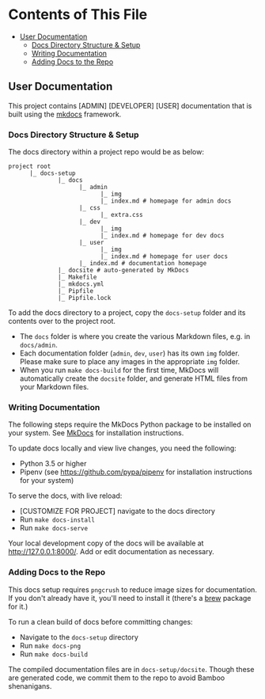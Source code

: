 # Contents of This File

- [User Documentation](#user-documentation)
    - [Docs Directory Structure & Setup](#docs-directory-structure--setup)
    - [Writing Documentation](#writing-documentation)
    - [Adding Docs to the Repo](#adding-docs-to-the-repo)

## User Documentation

This project contains [ADMIN] [DEVELOPER] [USER] documentation that is built using the [mkdocs](http://www.mkdocs.org) framework.

### Docs Directory Structure & Setup

The docs directory within a project repo would be as below:

```
project root
      |_ docs-setup
              |_ docs
                    |_ admin
                          |_ img
                          |_ index.md # homepage for admin docs
                    |_ css
                          |_ extra.css
                    |_ dev
                          |_ img
                          |_ index.md # homepage for dev docs
                    |_ user
                          |_ img
                          |_ index.md # homepage for user docs
                    |_ index.md # documentation homepage
              |_ docsite # auto-generated by MkDocs
              |_ Makefile
              |_ mkdocs.yml
              |_ Pipfile
              |_ Pipfile.lock
```

To add the docs directory to a project, copy the `docs-setup` folder and its contents over to the project root.

* The `docs` folder is where you create the various Markdown files, e.g. in `docs/admin`.
* Each documentation folder (`admin`, `dev`, `user`) has its own `img` folder. Please make sure to place any images in the appropriate `img` folder.
* When you run `make docs-build` for the first time, MkDocs will automatically create the `docsite` folder, and generate HTML files from your Markdown files.

### Writing Documentation

The following steps require the MkDocs Python package to be installed on your system. See [MkDocs](http://www.mkdocs.org/#installation) for installation instructions.

To update docs locally and view live changes, you need the following:

* Python 3.5 or higher
* Pipenv (see https://github.com/pypa/pipenv for installation instructions for your system)

To serve the docs, with live reload:
* [CUSTOMIZE FOR PROJECT] navigate to the docs directory
* Run `make docs-install`
* Run `make docs-serve`

Your local development copy of the docs will be available at http://127.0.0.1:8000/. Add or edit documentation as necessary.

### Adding Docs to the Repo

This docs setup requires `pngcrush` to reduce image sizes for documentation. If you don't already have it, you'll need to install it (there's a [brew](http://brewformulas.org/Pngcrush) package for it.)

To run a clean build of docs before committing changes:
* Navigate to the `docs-setup` directory
* Run `make docs-png`
* Run `make docs-build`

The compiled documentation files are in `docs-setup/docsite`. Though these are generated code, we commit them to the repo to avoid Bamboo shenanigans.
